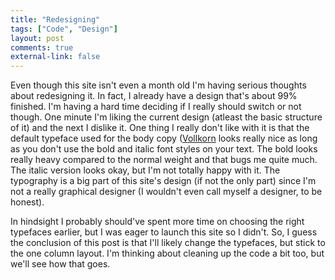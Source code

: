 ```yaml
---
title: "Redesigning"
tags: ["Code", "Design"]
layout: post
comments: true
external-link: false
---
```


Even though this site isn't even a month old I'm having serious thoughts about redesigning it. In fact, I already have a design that's about 99% finished. I'm having a hard time deciding if I really should switch or not though. One minute I'm liking the current design (atleast the basic structure of it) and the next I dislike it. One thing I really don't like with it is that the default typeface used for the body copy ([Vollkorn](http://www.google.com/webfonts/specimen/Vollkorn) looks really nice as long as you don't use the bold and italic font styles on your text. The bold looks really heavy compared to the normal weight and that bugs me quite much. The italic version looks okay, but I'm not totally happy with it. The typography is a big part of this site's design (if not the only part) since I'm not a really graphical designer (I wouldn't even call myself a designer, to be honest). 

In hindsight I probably should've spent more time on choosing the right typefaces earlier, but I was eager to launch this site so I didn't. So, I guess the conclusion of this post is that I'll likely change the typefaces, but stick to the one column layout. I'm thinking about cleaning up the code a bit too, but we'll see how that goes.
